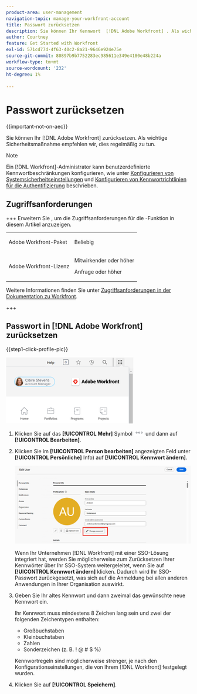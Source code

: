```yaml
---
product-area: user-management
navigation-topic: manage-your-workfront-account
title: Passwort zurücksetzen
description: Sie können Ihr Kennwort  [!DNL Adobe Workfront] . Als wichtige Sicherheitsmaßnahme empfehlen wir, dies regelmäßig zu tun.
author: Courtney
feature: Get Started with Workfront
exl-id: 571cd77d-4f63-40c2-8a21-9646e924e75e
source-git-commit: 80897b9b7752283ec985611e349e4180e48b224a
workflow-type: tm+mt
source-wordcount: '232'
ht-degree: 1%

---
```


# Passwort zurücksetzen

{{important-not-on-aec}}

Sie können Ihr [!DNL Adobe Workfront] zurücksetzen. Als wichtige Sicherheitsmaßnahme empfehlen wir, dies regelmäßig zu tun.

>[!NOTE]
>
>Ein [!DNL Workfront]-Administrator kann benutzerdefinierte Kennwortbeschränkungen konfigurieren, wie unter [Konfigurieren von Systemsicherheitseinstellungen](../../../administration-and-setup/manage-workfront/security/configure-security-preferences.md) und [Konfigurieren von Kennwortrichtlinien für die Authentifizierung](../../../administration-and-setup/manage-workfront/security/configure-password-policies-authentication.md) beschrieben.
>
><!-- [!DNL Workfront] administrator can also reset your password in an Enhanced Authentication enabled environment. For more information, see [Reset a user's password with Enhanced Authentication](../../../workfront-basics/manage-your-account-and-profile/managing-your-workfront-account/reset-user-password-eauth.md).-->

## Zugriffsanforderungen

+++ Erweitern Sie , um die Zugriffsanforderungen für die -Funktion in diesem Artikel anzuzeigen.

<table style="table-layout:auto"> 
 <col> 
 </col>
 <tbody> 
  <tr> 
   <td>Adobe Workfront-Paket</td> 
   <td> <p>Beliebig</p> </td> 
  </tr> 
  <tr> 
   <td>Adobe Workfront-Lizenz</td> 
   <td> 
   <p>Mitwirkender oder höher</p>
   <p>Anfrage oder höher</p> </td> 
  </tr> 
 </tbody> 
</table>

Weitere Informationen finden Sie unter [Zugriffsanforderungen in der Dokumentation zu Workfront](/help/quicksilver/administration-and-setup/add-users/access-levels-and-object-permissions/access-level-requirements-in-documentation.md).

+++

## Passwort in [!DNL Adobe Workfront] zurücksetzen

{{step1-click-profile-pic}}

![Öffnen Sie das Hauptmenü und wählen Sie Ihren Benutzernamen aus.](assets/main-menu-options-350x481.png)

1. Klicken Sie auf das **[!UICONTROL Mehr]** Symbol ![Mehr](assets/more-icon.png) und dann auf **[!UICONTROL Bearbeiten]**.

1. Klicken Sie im **[!UICONTROL Person bearbeiten]** angezeigten Feld unter **[!UICONTROL Persönliche]** Info) auf **[!UICONTROL Kennwort ändern]**.

   ![Klicken Sie auf Kennwort ändern](assets/edit-user-change-password.png)

   Wenn Ihr Unternehmen [!DNL Workfront] mit einer SSO-Lösung integriert hat, werden Sie möglicherweise zum Zurücksetzen Ihrer Kennwörter über Ihr SSO-System weitergeleitet, wenn Sie auf **[!UICONTROL Kennwort ändern]** klicken. Dadurch wird Ihr SSO-Passwort zurückgesetzt, was sich auf die Anmeldung bei allen anderen Anwendungen in Ihrer Organisation auswirkt.

1. Geben Sie Ihr altes Kennwort und dann zweimal das gewünschte neue Kennwort ein.

   Ihr Kennwort muss mindestens 8 Zeichen lang sein und zwei der folgenden Zeichentypen enthalten:

   * Großbuchstaben
   * Kleinbuchstaben
   * Zahlen
   * Sonderzeichen (z. B. ! @ # $ %)

   Kennwortregeln sind möglicherweise strenger, je nach den Konfigurationseinstellungen, die von Ihrem [!DNL Workfront] festgelegt wurden.

1. Klicken Sie auf **[!UICONTROL Speichern]**.
